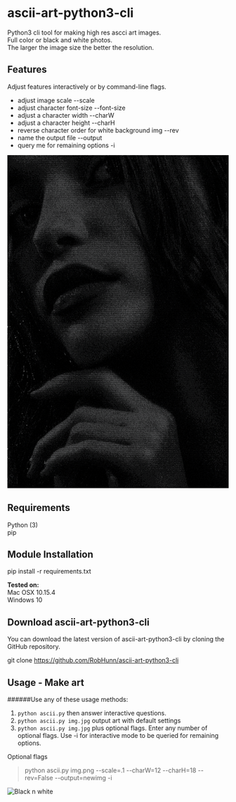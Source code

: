 # ascii-art-python3-cli

Python3 cli tool for making high res ascci art images. <br>
Full color or black and white photos. <br>
The larger the image size the better the resolution.

## Features

Adjust features interactively or by command-line flags.

- adjust image scale --scale
- adjust character font-size --font-size
- adjust a character width --charW
- adjust a character height --charH
- reverse character order for white background img --rev
- name the output file --output
- query me for remaining options -i

![Black n white](/images/model2.png)

## Requirements

Python (3)<br>
pip

## Module Installation

pip install -r requirements.txt

**Tested on:**<br>
Mac OSX 10.15.4  
Windows 10

## Download ascii-art-python3-cli<br>

You can download the latest version of ascii-art-python3-cli by cloning the GitHub repository.

git clone https://github.com/RobHunn/ascii-art-python3-cli

## Usage - Make art

######Use any of these usage methods:

1. `python ascii.py` then answer interactive questions.
2. `python ascii.py img.jpg` output art with default settings<br>
3. `python ascii.py img.jpg` plus optional flags. Enter any number of optional flags. Use -i for interactive mode to be queried for remaining options.

Optional flags

> python ascii.py img.png --scale=.1 --charW=12 --charH=18 --rev=False --output=newimg -i

![Black n white](/images/output.png)
